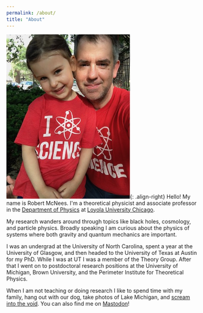 ```yaml
---
permalink: /about/
title: "About"
---
```

<!-- <img src="{{ site.url }}{{ site.baseurl }}/assets/images/me.jpeg" alt=""> -->

![image-right](/assets/images/me2.jpeg){: .align-right}
Hello! My name is Robert McNees. I'm a theoretical physicist and associate professor in the [Department of Physics][Loyola-physics] at [Loyola University Chicago][Loyola-main]. 

My research wanders around through topics like black holes, cosmology, and particle physics. Broadly speaking I am curious about the physics of systems where both gravity and quantum mechanics are important. 

I was an undergrad at the University of North Carolina, spent a year at the University of Glasgow, and then headed to the University of Texas at Austin for my PhD. While I was at UT I was a member of the Theory Group. After that I went on to postdoctoral research positions at the University of Michigan, Brown University, and the Perimeter Institute for Theoretical Physics. 

When I am not teaching or doing research I like to spend time with my family, hang out with our dog, take photos of Lake Michigan, and [scream into the void][scream-into-the-void]. You can also find me on <a rel="me" href="https://mastodon.social/@mcnees">Mastodon</a>!

<!-- <div class="notice">
  <h4>Message</h4>
  <p>A basic message.</p>
</div> -->

[Loyola-physics]: https://luc.edu/physics
[Loyola-main]: https://luc.edu
[scream-into-the-void]: https://twitter.com/mcnees
